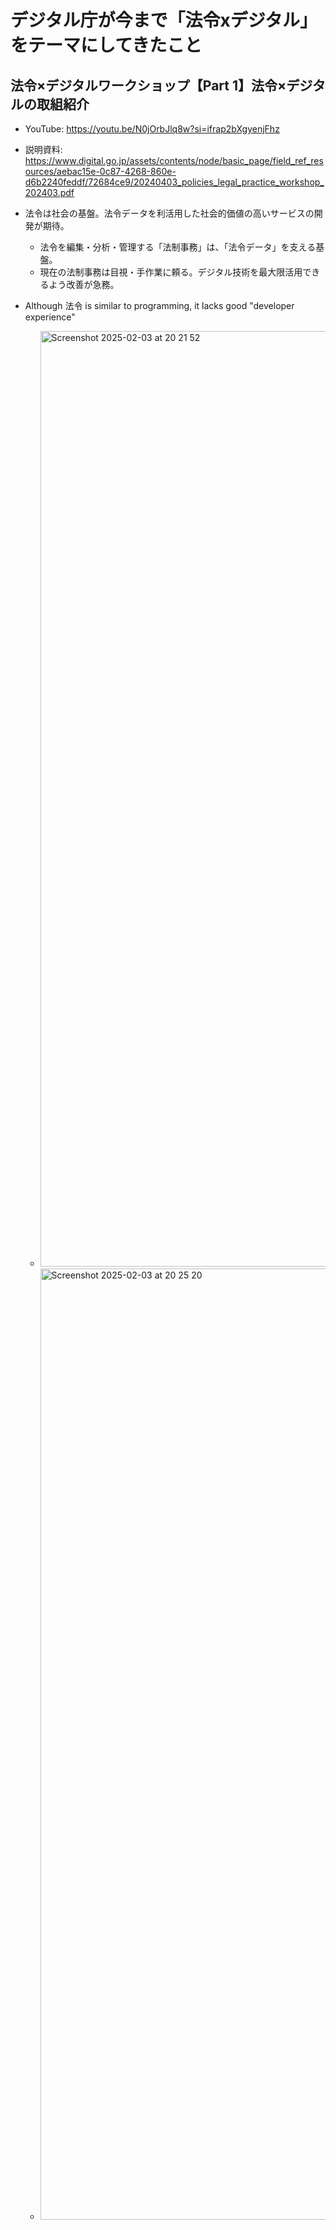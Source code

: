 # デジタル庁が今まで「法令xデジタル」をテーマにしてきたこと

## 法令×デジタルワークショップ【Part 1】法令×デジタルの取組紹介

- YouTube: <https://youtu.be/N0jOrbJlq8w?si=ifrap2bXgyenjFhz>
- 説明資料: <https://www.digital.go.jp/assets/contents/node/basic_page/field_ref_resources/aebac15e-0c87-4268-860e-d6b2240feddf/72684ce9/20240403_policies_legal_practice_workshop_202403.pdf>

- 法令は社会の基盤。法令データを利活用した社会的価値の高いサービスの開発が期待。
    - 法令を編集・分析・管理する「法制事務」は、「法令データ」を支える基盤。
    - 現在の法制事務は目視・手作業に頼る。デジタル技術を最大限活用できるよう改善が急務。
- Although 法令 is similar to programming, it lacks good "developer experience"
    - <img width="1497" alt="Screenshot 2025-02-03 at 20 21 52" src="https://github.com/user-attachments/assets/3ae820e9-26a4-4538-8d93-b30308686575" />
    - <img width="1522" alt="Screenshot 2025-02-03 at 20 25 20" src="https://github.com/user-attachments/assets/d5737b73-d758-4194-99d3-6b75e4af5fac" />
